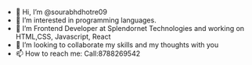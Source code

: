 - 👋 Hi, I’m @sourabhdhotre09
- 👀 I’m interested in programming languages.
- 🌱 I’m Frontend Developer at Splendornet Technologies and working on HTML,CSS, Javascript, React
- 💞️ I’m looking to collaborate my skills and my thoughts with you
- 📫 How to reach me: Call:8788269542

<!---
sourabhdhotre09/sourabhdhotre09 is a ✨ special ✨ repository because its `README.md` (this file) appears on your GitHub profile.
You can click the Preview link to take a look at your changes.
--->

